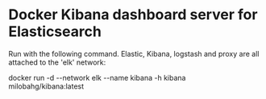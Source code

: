 # Docker Kibana dashboard server for Elasticsearch

Run with the following command. Elastic, Kibana, logstash and proxy are all attached to the 'elk' network:

docker run -d --network elk --name kibana -h kibana milobahg/kibana:latest
